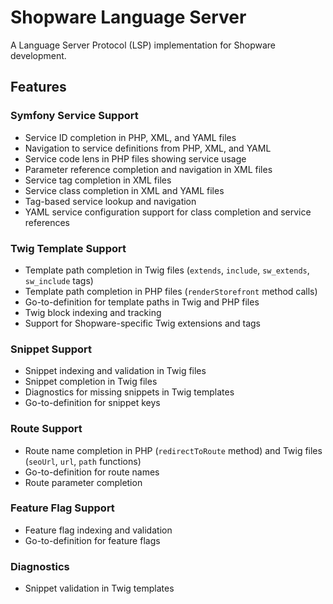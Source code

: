 # Shopware Language Server

A Language Server Protocol (LSP) implementation for Shopware development.

## Features

### Symfony Service Support
- Service ID completion in PHP, XML, and YAML files
- Navigation to service definitions from PHP, XML, and YAML
- Service code lens in PHP files showing service usage
- Parameter reference completion and navigation in XML files
- Service tag completion in XML files
- Service class completion in XML and YAML files
- Tag-based service lookup and navigation
- YAML service configuration support for class completion and service references

### Twig Template Support
- Template path completion in Twig files (`extends`, `include`, `sw_extends`, `sw_include` tags)
- Template path completion in PHP files (`renderStorefront` method calls)
- Go-to-definition for template paths in Twig and PHP files
- Twig block indexing and tracking
- Support for Shopware-specific Twig extensions and tags

### Snippet Support
- Snippet indexing and validation in Twig files
- Snippet completion in Twig files
- Diagnostics for missing snippets in Twig templates
- Go-to-definition for snippet keys

### Route Support
- Route name completion in PHP (`redirectToRoute` method) and Twig files (`seoUrl`, `url`, `path` functions)
- Go-to-definition for route names
- Route parameter completion

### Feature Flag Support
- Feature flag indexing and validation
- Go-to-definition for feature flags

### Diagnostics
- Snippet validation in Twig templates
